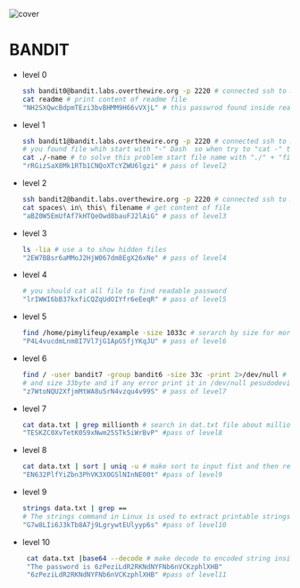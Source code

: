 ![cover](/media/shebl/Data/youssefshebl/db.sql/code/Bandit/cover.jpg)

# BANDIT

+ level 0

   ``````bash
   ssh bandit0@bandit.labs.overthewire.org -p 2220 # connected ssh to machine with thsi user by password "bandit0"
   cat readme # print content of readme file 
   "NH2SXQwcBdpmTEzi3bvBHMM9H66vVXjL" # this passwrod found inside readme file pass of level1 
   ``````

+ level 1

  ``````bash
  ssh bandit1@bandit.labs.overthewire.org -p 2220 # connected ssh to machine with thsi user by password "bandit1"
  # you found file whih start with "-" Dash  so when try to "cat -" the command think that this "-" is option not file
  cat ./-name # to solve this problem start file name with "./" + "filename"
  "rRGizSaX8Mk1RTb1CNQoXTcYZWU6lgzi" # pass of level2
  ``````

+ level 2

  ``````bash
  ssh bandit2@bandit.labs.overthewire.org -p 2220 # connected ssh to machine with thsi user by password "bandit2"
  cat spaces\ in\ this\ filename # get content of file 
  "aBZ0W5EmUfAf7kHTQeOwd8bauFJ2lAiG" # pass of level3
  ``````

+ level 3

  `````bash
  ls -lia # use a to show hidden files
  "2EW7BBsr6aMMoJ2HjW067dm8EgX26xNe" # pass of level4
  `````

+ level 4

  ``````bash
  # you should cat all file to find readable password
  "lrIWWI6bB37kxfiCQZqUdOIYfr6eEeqR" # pass of level5
  ``````

+ level 5

  ``````bash
  find /home/pimylifeup/example -size 1033c # serarch by size for more "https://pimylifeup.com/find-command/#findbysize"
  "P4L4vucdmLnm8I7Vl7jG1ApGSfjYKqJU" # pass of level6
  ``````

+ level 6

  ``````bash
  find / -user bandit7 -group bandit6 -size 33c -print 2>/dev/null # get all file which has user bandit7 and group bandit6
  # and size 33byte and if any error print it in /dev/null pesudodevice
  "z7WtoNQU2XfjmMtWA8u5rN4vzqu4v99S" # pass of level7
  ``````

+ level 7

  ``````bash
  cat data.txt | grep millionth # search in dat.txt file about millionth word
  "TESKZC0XvTetK0S9xNwm25STk5iWrBvP" #pass of level8
  ``````

+ level 8

  ```bash
  cat data.txt | sort | uniq -u # make sort to input fist and then redirect to get uniq line
  "EN632PlfYiZbn3PhVK3XOGSlNInNE00t" #pass of level9
  ```

+ level 9

  ````bash
  strings data.txt | grep == 
  # The strings command in Linux is used to extract printable strings from a binary file
  "G7w8LIi6J3kTb8A7j9LgrywtEUlyyp6s" #pass of level10
  ````

+ level 10

  ````bash
   cat data.txt |base64 --decode # make decode to encoded string inside data.txt
   "The password is 6zPeziLdR2RKNdNYFNb6nVCKzphlXHB"
   "6zPeziLdR2RKNdNYFNb6nVCKzphlXHB" #pass of level11
  ````

  





